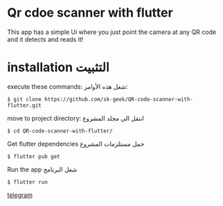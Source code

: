 # Qr cdoe scanner with flutter
This app has a simple Ui where you just point the camera at any QR code and it detects and reads it!

# installation التثبيت

execute these commands:
شغل هذه الأوامر:
```
$ git clone https://github.com/sk-geek/QR-code-scanner-with-flutter.git
```
move to project directory:
انتقل الى مجلد المشروع

```
$ cd QR-code-scanner-with-flutter/
```
Get flutter dependencies 
حمل مستلزمات المشروع

```
$ flutter pub get
```
Run the app
شغل البرنامج
```
$ flutter run
```



[telegram](https://t.me/myflutterjourney)
